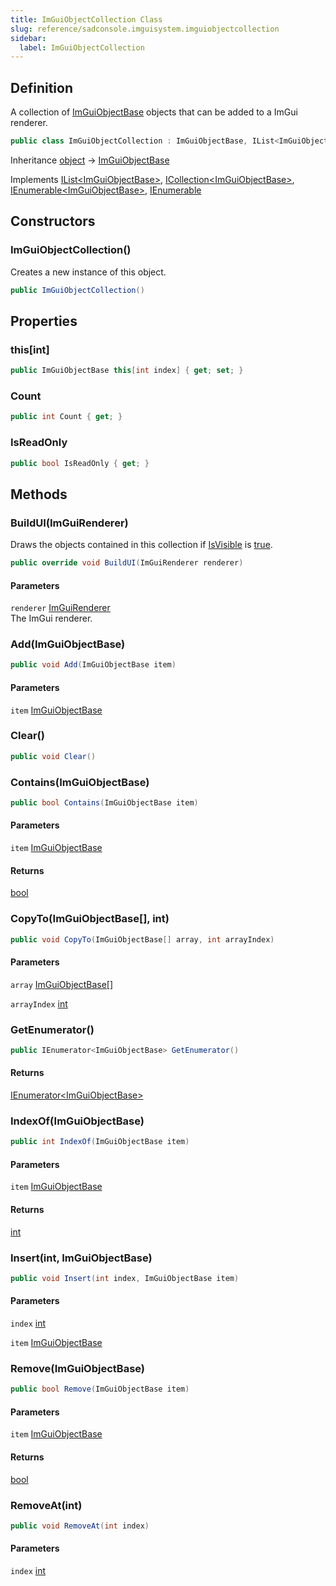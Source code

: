 ```yaml
---
title: ImGuiObjectCollection Class
slug: reference/sadconsole.imguisystem.imguiobjectcollection
sidebar:
  label: ImGuiObjectCollection
---
```

## Definition

A collection of [ImGuiObjectBase](../sadconsole.imguisystem.imguiobjectbase/) objects that can be added to a ImGui renderer.

```csharp title="C#"
public class ImGuiObjectCollection : ImGuiObjectBase, IList<ImGuiObjectBase>, ICollection<ImGuiObjectBase>, IEnumerable<ImGuiObjectBase>, IEnumerable
```

Inheritance [object](https://learn.microsoft.com/dotnet/api/system.object/) → [ImGuiObjectBase](../sadconsole.imguisystem.imguiobjectbase/)

Implements [IList\<ImGuiObjectBase\>](https://learn.microsoft.com/dotnet/api/system.collections.generic.ilist-1/), [ICollection\<ImGuiObjectBase\>](https://learn.microsoft.com/dotnet/api/system.collections.generic.icollection-1/), [IEnumerable\<ImGuiObjectBase\>](https://learn.microsoft.com/dotnet/api/system.collections.generic.ienumerable-1/), [IEnumerable](https://learn.microsoft.com/dotnet/api/system.collections.ienumerable/)

## Constructors

### ImGuiObjectCollection()

Creates a new instance of this object.

```csharp title="C#"
public ImGuiObjectCollection()
```


## Properties

### this[int]

```csharp title="C#"
public ImGuiObjectBase this[int index] { get; set; }
```

### Count

```csharp title="C#"
public int Count { get; }
```

### IsReadOnly

```csharp title="C#"
public bool IsReadOnly { get; }
```

## Methods

### BuildUI(ImGuiRenderer)

Draws the objects contained in this collection if [IsVisible](../sadconsole.imguisystem.imguiobjectbase/#isvisible/) is <a href="https://learn.microsoft.com/dotnet/csharp/language-reference/builtin-types/bool">true</a>.

```csharp title="C#"
public override void BuildUI(ImGuiRenderer renderer)
```

#### Parameters

`renderer` [ImGuiRenderer](../sadconsole.imguisystem.imguirenderer/)  
The ImGui renderer.


### Add(ImGuiObjectBase)

```csharp title="C#"
public void Add(ImGuiObjectBase item)
```

#### Parameters

`item` [ImGuiObjectBase](../sadconsole.imguisystem.imguiobjectbase/)  


### Clear()

```csharp title="C#"
public void Clear()
```


### Contains(ImGuiObjectBase)

```csharp title="C#"
public bool Contains(ImGuiObjectBase item)
```

#### Parameters

`item` [ImGuiObjectBase](../sadconsole.imguisystem.imguiobjectbase/)  

#### Returns

[bool](https://learn.microsoft.com/dotnet/api/system.boolean/)

### CopyTo(ImGuiObjectBase[], int)

```csharp title="C#"
public void CopyTo(ImGuiObjectBase[] array, int arrayIndex)
```

#### Parameters

`array` [ImGuiObjectBase[]](../sadconsole.imguisystem.imguiobjectbase/)  

`arrayIndex` [int](https://learn.microsoft.com/dotnet/api/system.int32/)  


### GetEnumerator()

```csharp title="C#"
public IEnumerator<ImGuiObjectBase> GetEnumerator()
```

#### Returns

[IEnumerator\<ImGuiObjectBase\>](https://learn.microsoft.com/dotnet/api/system.collections.generic.ienumerator-1/)

### IndexOf(ImGuiObjectBase)

```csharp title="C#"
public int IndexOf(ImGuiObjectBase item)
```

#### Parameters

`item` [ImGuiObjectBase](../sadconsole.imguisystem.imguiobjectbase/)  

#### Returns

[int](https://learn.microsoft.com/dotnet/api/system.int32/)

### Insert(int, ImGuiObjectBase)

```csharp title="C#"
public void Insert(int index, ImGuiObjectBase item)
```

#### Parameters

`index` [int](https://learn.microsoft.com/dotnet/api/system.int32/)  

`item` [ImGuiObjectBase](../sadconsole.imguisystem.imguiobjectbase/)  


### Remove(ImGuiObjectBase)

```csharp title="C#"
public bool Remove(ImGuiObjectBase item)
```

#### Parameters

`item` [ImGuiObjectBase](../sadconsole.imguisystem.imguiobjectbase/)  

#### Returns

[bool](https://learn.microsoft.com/dotnet/api/system.boolean/)

### RemoveAt(int)

```csharp title="C#"
public void RemoveAt(int index)
```

#### Parameters

`index` [int](https://learn.microsoft.com/dotnet/api/system.int32/)